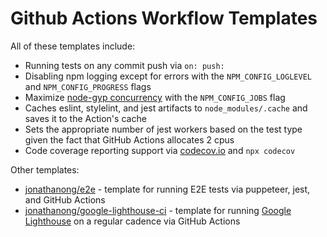 # Github Actions Workflow Templates

All of these templates include:

- Running tests on any commit push via `on: push:`
- Disabling npm logging except for errors with the `NPM_CONFIG_LOGLEVEL` and `NPM_CONFIG_PROGRESS` flags
- Maximize [node-gyp concurrency](https://github.com/nodejs/node-gyp/pull/1771) with the `NPM_CONFIG_JOBS` flag
- Caches eslint, stylelint, and jest artifacts to `node_modules/.cache` and saves it to the Action's cache
- Sets the appropriate number of jest workers based on the test type given the fact that GitHub Actions allocates 2 cpus
- Code coverage reporting support via [codecov.io](https://codecov.io/) and `npx codecov`

Other templates:

- [jonathanong/e2e](https://github.com/jonathanong/e2e) - template for running E2E tests via puppeteer, jest, and GitHub Actions
- [jonathanong/google-lighthouse-ci](https://github.com/jonathanong/google-lighthouse-ci) - template for running [Google Lighthouse](https://developers.google.com/web/tools/lighthouse) on a regular cadence via GitHub Actions
